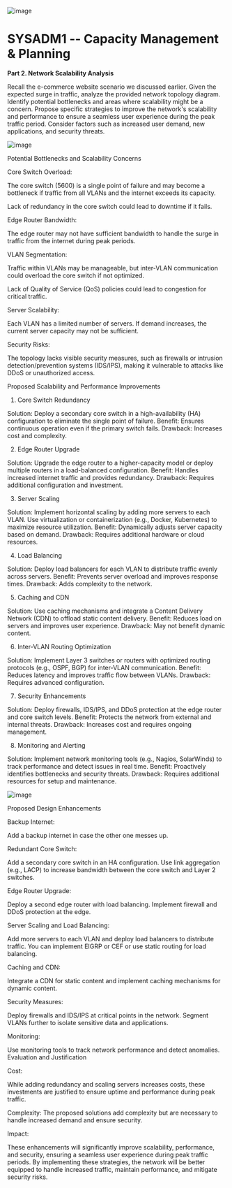 ![image](https://github.com/user-attachments/assets/1c108de5-5620-4858-986e-958f6d27460b)


# SYSADM1 -- Capacity Management & Planning

**Part 2. Network Scalability Analysis**

Recall the e-commerce website scenario we discussed earlier. Given the
expected surge in traffic, analyze the provided network topology
diagram. Identify potential bottlenecks and areas where scalability
might be a concern. Propose specific strategies to improve the
network\'s scalability and performance to ensure a seamless user
experience during the peak traffic period. Consider factors such as
increased user demand, new applications, and security threats.


![image](https://github.com/user-attachments/assets/c7477791-5810-4199-8948-e5890f5b3c31)





Potential Bottlenecks and Scalability Concerns

Core Switch Overload:
  
  The core switch (5600) is a single point of failure and may become a bottleneck if traffic from all VLANs and the internet exceeds its capacity.
  
  Lack of redundancy in the core switch could lead to downtime if it fails.

Edge Router Bandwidth:
  
  The edge router may not have sufficient bandwidth to handle the surge in traffic from the internet during peak periods.

VLAN Segmentation:
  
  Traffic within VLANs may be manageable, but inter-VLAN communication could overload the core switch if not optimized.

  Lack of Quality of Service (QoS) policies could lead to congestion for critical traffic.

Server Scalability:
  
  Each VLAN has a limited number of servers. If demand increases, the current server capacity may not be sufficient.

Security Risks:
  
  The topology lacks visible security measures, such as firewalls or intrusion detection/prevention systems (IDS/IPS), making it vulnerable to attacks like DDoS or unauthorized access.

Proposed Scalability and Performance Improvements
1. Core Switch Redundancy

Solution: Deploy a secondary core switch in a high-availability (HA) configuration to eliminate the single point of failure.
Benefit: Ensures continuous operation even if the primary switch fails.
Drawback: Increases cost and complexity.

2. Edge Router Upgrade

Solution: Upgrade the edge router to a higher-capacity model or deploy multiple routers in a load-balanced configuration.
Benefit: Handles increased internet traffic and provides redundancy.
Drawback: Requires additional configuration and investment.

3. Server Scaling

Solution: Implement horizontal scaling by adding more servers to each VLAN. Use virtualization or containerization (e.g., Docker, Kubernetes) to maximize resource utilization.
Benefit: Dynamically adjusts server capacity based on demand.
Drawback: Requires additional hardware or cloud resources.

4. Load Balancing

Solution: Deploy load balancers for each VLAN to distribute traffic evenly across servers.
Benefit: Prevents server overload and improves response times.
Drawback: Adds complexity to the network.

5. Caching and CDN

Solution: Use caching mechanisms and integrate a Content Delivery Network (CDN) to offload static content delivery.
Benefit: Reduces load on servers and improves user experience.
Drawback: May not benefit dynamic content.

6. Inter-VLAN Routing Optimization

Solution: Implement Layer 3 switches or routers with optimized routing protocols (e.g., OSPF, BGP) for inter-VLAN communication.
Benefit: Reduces latency and improves traffic flow between VLANs.
Drawback: Requires advanced configuration.

7. Security Enhancements

Solution: Deploy firewalls, IDS/IPS, and DDoS protection at the edge router and core switch levels.
Benefit: Protects the network from external and internal threats.
Drawback: Increases cost and requires ongoing management.

8. Monitoring and Alerting

Solution: Implement network monitoring tools (e.g., Nagios, SolarWinds) to track performance and detect issues in real time.
Benefit: Proactively identifies bottlenecks and security threats.
Drawback: Requires additional resources for setup and maintenance.

![image](https://github.com/user-attachments/assets/3748b6b1-62aa-4c33-9d3e-175da98fb519)

Proposed Design Enhancements

Backup Internet:

Add a backup internet in case the other one messes up.

Redundant Core Switch:
  
  Add a secondary core switch in an HA configuration.
  Use link aggregation (e.g., LACP) to increase bandwidth between the core switch and Layer 2 switches.

Edge Router Upgrade:
  
  Deploy a second edge router with load balancing.
  Implement firewall and DDoS protection at the edge.

Server Scaling and Load Balancing:
  
  Add more servers to each VLAN and deploy load balancers to distribute traffic.
  You can implement EIGRP or CEF or use static routing for load balancing.

Caching and CDN:
  
  Integrate a CDN for static content and implement caching mechanisms for dynamic content.

Security Measures:
  
  Deploy firewalls and IDS/IPS at critical points in the network.
  Segment VLANs further to isolate sensitive data and applications.

Monitoring:
  
  Use monitoring tools to track network performance and detect anomalies.
  Evaluation and Justification

Cost:
  
  While adding redundancy and scaling servers increases costs, these investments are justified to ensure uptime and performance  during peak traffic.

Complexity:
  The proposed solutions add complexity but are necessary to handle increased demand and ensure security.

Impact:
  
  These enhancements will significantly improve scalability, performance, and security, ensuring a seamless user experience during peak traffic periods.
  By implementing these strategies, the network will be better equipped to handle increased traffic, maintain performance, and mitigate security risks.
